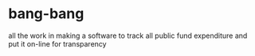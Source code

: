 # bang-bang
all the work in making a software to track all public fund expenditure and put it on-line for transparency
